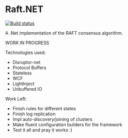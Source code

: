 # Raft.NET

[![Build status](https://ci.appveyor.com/api/projects/status/r0gwlmoak9ymqivf/branch/master?svg=true)](https://ci.appveyor.com/project/yburke94/raft-net/branch/master)

A .Net implementation of the RAFT consensus algorithm.

WORK IN PROGRESS

Technologies used:
 - Disruptor-net
 - Protocol Buffers
 - Stateless
 - WCF
 - LightInject
 - Unbuffered IO
 
Work Left:
 - Finish rules for different states
 - Finish log replication
 - Impl auto-discovery/joining of clusters
 - Make fluent configuration builders for the framework
 - Test it all and pray it works :)
